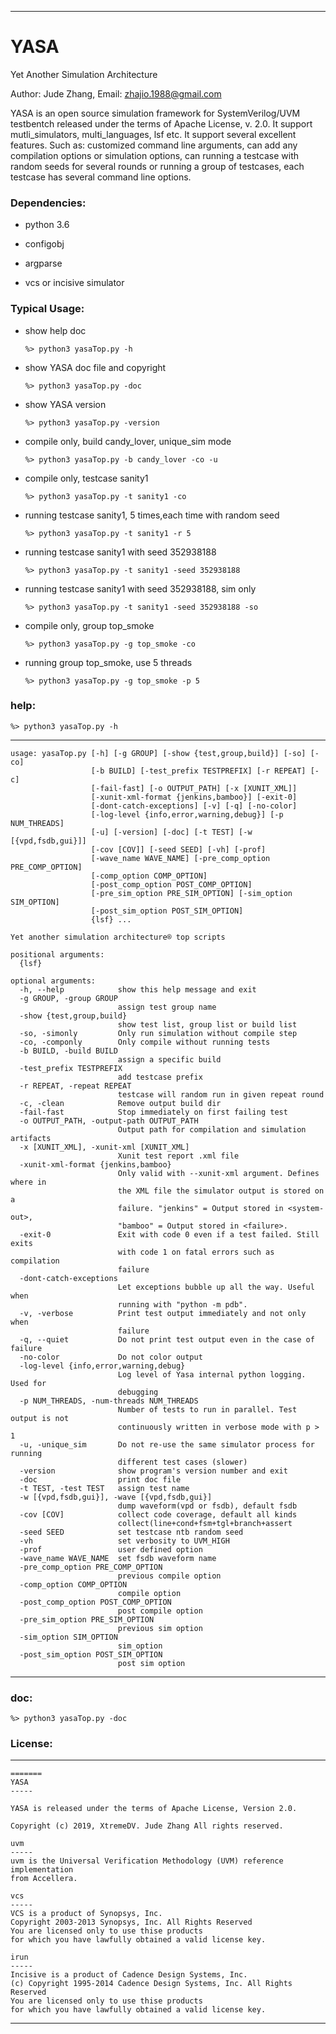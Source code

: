 *******************************************************************************
# YASA

Yet Another Simulation Architecture

Author: Jude Zhang, Email: zhajio.1988@gmail.com

YASA is an open source simulation framework for SystemVerilog/UVM testbentch
released under the terms of Apache License, v. 2.0. 
It support mutli_simulators, multi_languages, lsf etc.
It support several excellent features. Such as:
customized command line arguments, can add any compilation options or simulation options, 
can running a testcase with random seeds for several rounds or running a group of 
testcases, each testcase has several command line options.

### Dependencies:
* python 3.6
* configobj
* argparse

* vcs or incisive simulator

### Typical Usage:
* show help doc

    `%> python3 yasaTop.py -h`
    
* show YASA doc file and copyright

    `%> python3 yasaTop.py -doc`
    
* show YASA version

    `%> python3 yasaTop.py -version`
    
* compile only, build candy_lover, unique_sim mode

    `%> python3 yasaTop.py -b candy_lover -co -u`
    
* compile only, testcase sanity1

    `%> python3 yasaTop.py -t sanity1 -co`
    
* running testcase sanity1, 5 times,each time with random seed

    `%> python3 yasaTop.py -t sanity1 -r 5`
    
* running testcase sanity1 with seed 352938188

    `%> python3 yasaTop.py -t sanity1 -seed 352938188`

* running testcase sanity1 with seed 352938188, sim only

    `%> python3 yasaTop.py -t sanity1 -seed 352938188 -so`
    
* compile only, group top_smoke

    `%> python3 yasaTop.py -g top_smoke -co`
    
* running group top_smoke, use 5 threads

    `%> python3 yasaTop.py -g top_smoke -p 5`

### help:
    %> python3 yasaTop.py -h
******************************************************************************
```
usage: yasaTop.py [-h] [-g GROUP] [-show {test,group,build}] [-so] [-co]
                  [-b BUILD] [-test_prefix TESTPREFIX] [-r REPEAT] [-c]
                  [-fail-fast] [-o OUTPUT_PATH] [-x [XUNIT_XML]]
                  [-xunit-xml-format {jenkins,bamboo}] [-exit-0]
                  [-dont-catch-exceptions] [-v] [-q] [-no-color]
                  [-log-level {info,error,warning,debug}] [-p NUM_THREADS]
                  [-u] [-version] [-doc] [-t TEST] [-w [{vpd,fsdb,gui}]]
                  [-cov [COV]] [-seed SEED] [-vh] [-prof]
                  [-wave_name WAVE_NAME] [-pre_comp_option PRE_COMP_OPTION]
                  [-comp_option COMP_OPTION]
                  [-post_comp_option POST_COMP_OPTION]
                  [-pre_sim_option PRE_SIM_OPTION] [-sim_option SIM_OPTION]
                  [-post_sim_option POST_SIM_OPTION]
                  {lsf} ...

Yet another simulation architecture® top scripts

positional arguments:
  {lsf}

optional arguments:
  -h, --help            show this help message and exit
  -g GROUP, -group GROUP
                        assign test group name
  -show {test,group,build}
                        show test list, group list or build list
  -so, -simonly         Only run simulation without compile step
  -co, -componly        Only compile without running tests
  -b BUILD, -build BUILD
                        assign a specific build
  -test_prefix TESTPREFIX
                        add testcase prefix
  -r REPEAT, -repeat REPEAT
                        testcase will random run in given repeat round
  -c, -clean            Remove output build dir
  -fail-fast            Stop immediately on first failing test
  -o OUTPUT_PATH, -output-path OUTPUT_PATH
                        Output path for compilation and simulation artifacts
  -x [XUNIT_XML], -xunit-xml [XUNIT_XML]
                        Xunit test report .xml file
  -xunit-xml-format {jenkins,bamboo}
                        Only valid with --xunit-xml argument. Defines where in
                        the XML file the simulator output is stored on a
                        failure. "jenkins" = Output stored in <system-out>,
                        "bamboo" = Output stored in <failure>.
  -exit-0               Exit with code 0 even if a test failed. Still exits
                        with code 1 on fatal errors such as compilation
                        failure
  -dont-catch-exceptions
                        Let exceptions bubble up all the way. Useful when
                        running with "python -m pdb".
  -v, -verbose          Print test output immediately and not only when
                        failure
  -q, --quiet           Do not print test output even in the case of failure
  -no-color             Do not color output
  -log-level {info,error,warning,debug}
                        Log level of Yasa internal python logging. Used for
                        debugging
  -p NUM_THREADS, -num-threads NUM_THREADS
                        Number of tests to run in parallel. Test output is not
                        continuously written in verbose mode with p > 1
  -u, -unique_sim       Do not re-use the same simulator process for running
                        different test cases (slower)
  -version              show program's version number and exit
  -doc                  print doc file
  -t TEST, -test TEST   assign test name
  -w [{vpd,fsdb,gui}], -wave [{vpd,fsdb,gui}]
                        dump waveform(vpd or fsdb), default fsdb
  -cov [COV]            collect code coverage, default all kinds
                        collect(line+cond+fsm+tgl+branch+assert
  -seed SEED            set testcase ntb random seed
  -vh                   set verbosity to UVM_HIGH
  -prof                 user defined option
  -wave_name WAVE_NAME  set fsdb waveform name
  -pre_comp_option PRE_COMP_OPTION
                        previous compile option
  -comp_option COMP_OPTION
                        compile option
  -post_comp_option POST_COMP_OPTION
                        post compile option
  -pre_sim_option PRE_SIM_OPTION
                        previous sim option
  -sim_option SIM_OPTION
                        sim_option
  -post_sim_option POST_SIM_OPTION
                        post sim option
```
******************************************************************************

### doc:
    %> python3 yasaTop.py -doc
    
### License:
******************************************************************************
```
=======
YASA
-----

YASA is released under the terms of Apache License, Version 2.0.

Copyright (c) 2019, XtremeDV. Jude Zhang All rights reserved.

uvm
-----
uvm is the Universal Verification Methodology (UVM) reference implementation 
from Accellera.

vcs
-----
VCS is a product of Synopsys, Inc.
Copyright 2003-2013 Synopsys, Inc. All Rights Reserved
You are licensed only to use thise products
for which you have lawfully obtained a valid license key.

irun
-----
Incisive is a product of Cadence Design Systems, Inc.
(c) Copyright 1995-2014 Cadence Design Systems, Inc. All Rights Reserved
You are licensed only to use thise products
for which you have lawfully obtained a valid license key.
```
*******************************************************************************
